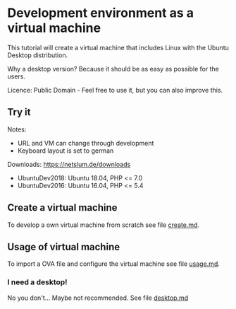 # Development environment as a virtual machine

This tutorial will create a virtual machine that includes Linux with the Ubuntu Desktop distribution.

Why a desktop version? Because it should be as easy as possible for the users.

Licence: Public Domain - Feel free to use it, but you can also improve this.

## Try it

Notes:

* URL and VM can change through development
* Keyboard layout is set to german

Downloads: https://netslum.de/downloads

* UbuntuDev2018: Ubuntu 18.04, PHP <= 7.0
* UbuntuDev2016: Ubuntu 16.04, PHP <= 5.4

## Create a virtual machine

To develop a own virtual machine from scratch see file [create.md](create.md).

## Usage of virtual machine

To import a OVA file and configure the virtual machine see file [usage.md](usage.md).

### I need a desktop!

No you don't... Maybe not recommended. See file [desktop.md](desktop.md)
